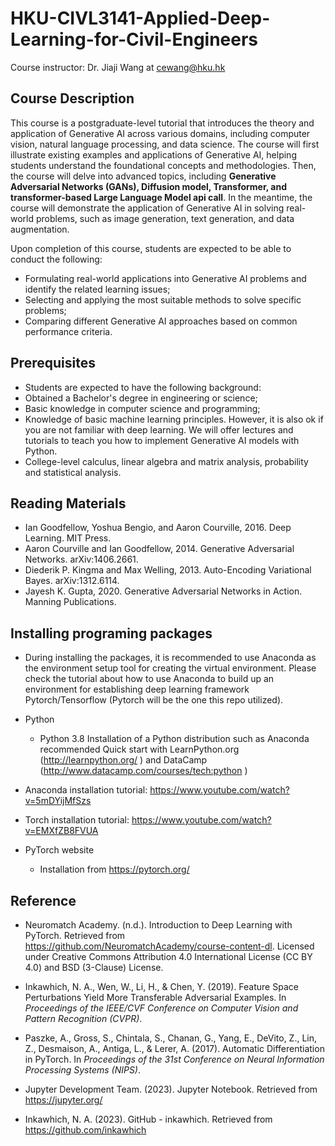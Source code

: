 # HKU-CIVL3141-Applied-Deep-Learning-for-Civil-Engineers
Course instructor: Dr. Jiaji Wang at cewang@hku.hk
## Course Description
This course is a postgraduate-level tutorial that introduces the theory and application of Generative AI across various domains, including computer vision, natural language processing, and data science. The course will first illustrate existing examples and applications of Generative AI, helping students understand the foundational concepts and methodologies. Then, the course will delve into advanced topics, including **Generative Adversarial Networks (GANs), Diffusion model, Transformer, and transformer-based Large Language Model api call**. In the meantime, the course will demonstrate the application of Generative AI in solving real-world problems, such as image generation, text generation, and data augmentation.


Upon completion of this course, students are expected to be able to conduct the following:
- Formulating real-world applications into Generative AI problems and identify the related learning issues;
- Selecting and applying the most suitable methods to solve specific problems;
- Comparing different Generative AI approaches based on common performance criteria.
## Prerequisites
- Students are expected to have the following background:
- Obtained a Bachelor's degree in engineering or science;
- Basic knowledge in computer science and programming;
- Knowledge of basic machine learning principles. However, it is also ok if you are not familiar with deep learning. We will offer lectures and tutorials to teach you how to implement Generative AI models with Python.
- College-level calculus, linear algebra and matrix analysis, probability and statistical analysis.

## Reading Materials
- Ian Goodfellow, Yoshua Bengio, and Aaron Courville, 2016. Deep Learning. MIT Press.
- Aaron Courville and Ian Goodfellow, 2014. Generative Adversarial Networks. arXiv:1406.2661.
- Diederik P. Kingma and Max Welling, 2013. Auto-Encoding Variational Bayes. arXiv:1312.6114.
- Jayesh K. Gupta, 2020. Generative Adversarial Networks in Action. Manning Publications.




## Installing programing packages
- During installing the packages, it is recommended to use Anaconda as the environment setup tool for creating the virtual environment. 
Please check the tutorial about how to use Anaconda to build up an environment for establishing deep learning framework Pytorch/Tensorflow (Pytorch will be the one this repo utilized). 

- Python
  - Python 3.8
    Installation of a Python distribution such as Anaconda recommended
    Quick start with LearnPython.org (<url id="cusrgfj1huinrmadcb2g" type="url" status="parsed" title="Learn Python - Free Interactive Python Tutorial" wc="1632">http://learnpython.org/</url> ) and DataCamp (<url id="cusrgfj1huinrmadcb30" type="url" status="parsed" title="Just a moment..." wc="159">http://www.datacamp.com/courses/tech:python</url> )

- Anaconda installation tutorial: https://www.youtube.com/watch?v=5mDYijMfSzs
- Torch installation tutorial: https://www.youtube.com/watch?v=EMXfZB8FVUA

- PyTorch website
  - Installation from <url id="cusrgfj1huinrmadcb4g" type="url" status="parsed" title="PyTorch" wc="2468">https://pytorch.org/</url>



## Reference
- Neuromatch Academy. (n.d.). Introduction to Deep Learning with PyTorch. Retrieved from https://github.com/NeuromatchAcademy/course-content-dl. Licensed under Creative Commons Attribution 4.0 International License (CC BY 4.0) and BSD (3-Clause) License.

- Inkawhich, N. A., Wen, W., Li, H., & Chen, Y. (2019). Feature Space Perturbations Yield More Transferable Adversarial Examples. In *Proceedings of the IEEE/CVF Conference on Computer Vision and Pattern Recognition (CVPR)*. 

- Paszke, A., Gross, S., Chintala, S., Chanan, G., Yang, E., DeVito, Z., Lin, Z., Desmaison, A., Antiga, L., & Lerer, A. (2017). Automatic Differentiation in PyTorch. In *Proceedings of the 31st Conference on Neural Information Processing Systems (NIPS)*.

- Jupyter Development Team. (2023). Jupyter Notebook. Retrieved from https://jupyter.org/

- Inkawhich, N. A. (2023). GitHub - inkawhich. Retrieved from https://github.com/inkawhich 
